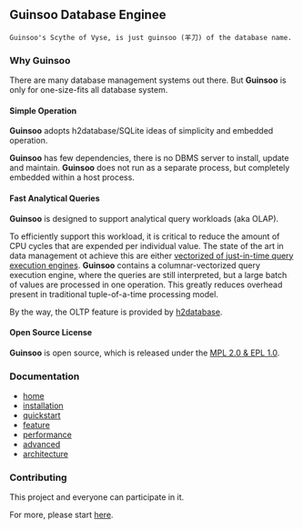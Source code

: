 ## Guinsoo Database Enginee

`Guinsoo's Scythe of Vyse, is just guinsoo (羊刀) of the database name.`


### Why Guinsoo

There are many database management systems out there. But **Guinsoo** is only for one-size-fits all
database system.


#### Simple Operation

**Guinsoo** adopts h2database/SQLite ideas of simplicity and embedded operation.

**Guinsoo** has few dependencies, there is no DBMS server to install, update and maintain. **Guinsoo** 
does not run as a separate process, but completely embedded within a host process. 

#### Fast Analytical Queries

**Guinsoo** is designed to support analytical query workloads (aka OLAP). 

To efficiently support this workload, it is critical to reduce the amount of CPU cycles that are expended 
per individual value. The state of the art in data management ot achieve this are either [vectorized of 
just-in-time query execution engines](https://www.vldb.org/pvldb/vol11/p2209-kersten.pdf). **Guinsoo** contains 
a columnar-vectorized query execution engine, where the queries are still interpreted, but a large batch
of values are processed in one operation. This greatly reduces overhead present in traditional tuple-of-a-time 
processing model.

By the way, the OLTP feature is provided by [h2database](https://www.h2database.com/html/main.html).

#### Open Source License

**Guinsoo** is open source, which is released under the 
[MPL 2.0 & EPL 1.0](https://github.com/ciusji/guinsoo/blob/master/LICENSE.txt).


### Documentation

- [home](https://github.com/ciusji/guinsoo/blob/master/docs/home.md)
- [installation](https://github.com/ciusji/guinsoo/blob/master/docs/installation.md)
- [quickstart](https://github.com/ciusji/guinsoo/blob/master/docs/quickstart.md)
- [feature](https://github.com/ciusji/guinsoo/blob/master/docs/features.md)
- [performance](https://github.com/ciusji/guinsoo/blob/master/docs/performance.md)
- [advanced](https://github.com/ciusji/guinsoo/blob/master/docs/advanced.md)
- [architecture](https://github.com/ciusji/guinsoo/blob/master/docs/architecture.md)


### Contributing

This project and everyone can participate in it. 

For more, please start [here](https://github.com/ciusji/guinsoo).